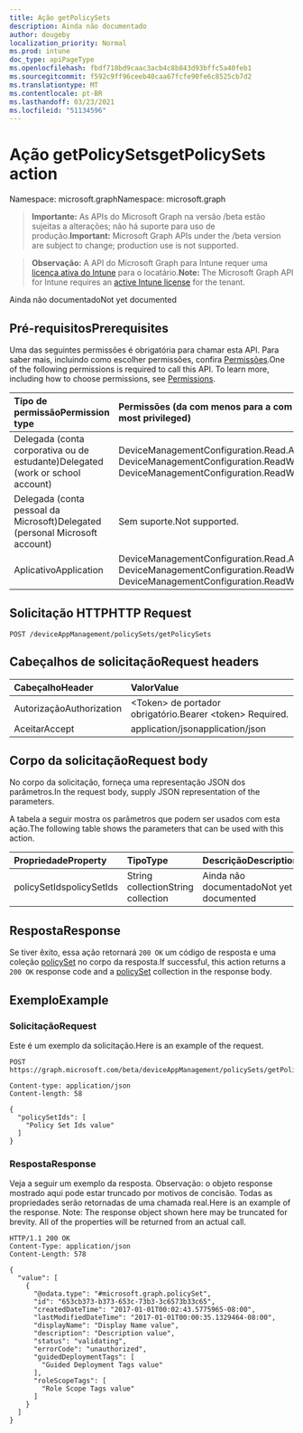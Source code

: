 ```yaml
---
title: Ação getPolicySets
description: Ainda não documentado
author: dougeby
localization_priority: Normal
ms.prod: intune
doc_type: apiPageType
ms.openlocfilehash: fbdf718bd9caac3acb4c8b843d93bffc5a40feb1
ms.sourcegitcommit: f592c9ff96ceeb40caa67fcfe90fe6c8525cb7d2
ms.translationtype: MT
ms.contentlocale: pt-BR
ms.lasthandoff: 03/23/2021
ms.locfileid: "51134596"
---
```

# <a name="getpolicysets-action"></a><span data-ttu-id="0e8e2-103">Ação getPolicySets</span><span class="sxs-lookup"><span data-stu-id="0e8e2-103">getPolicySets action</span></span>

<span data-ttu-id="0e8e2-104">Namespace: microsoft.graph</span><span class="sxs-lookup"><span data-stu-id="0e8e2-104">Namespace: microsoft.graph</span></span>

> <span data-ttu-id="0e8e2-105">**Importante:** As APIs do Microsoft Graph na versão /beta estão sujeitas a alterações; não há suporte para uso de produção.</span><span class="sxs-lookup"><span data-stu-id="0e8e2-105">**Important:** Microsoft Graph APIs under the /beta version are subject to change; production use is not supported.</span></span>

> <span data-ttu-id="0e8e2-106">**Observação:** A API do Microsoft Graph para Intune requer uma [licença ativa do Intune](https://go.microsoft.com/fwlink/?linkid=839381) para o locatário.</span><span class="sxs-lookup"><span data-stu-id="0e8e2-106">**Note:** The Microsoft Graph API for Intune requires an [active Intune license](https://go.microsoft.com/fwlink/?linkid=839381) for the tenant.</span></span>

<span data-ttu-id="0e8e2-107">Ainda não documentado</span><span class="sxs-lookup"><span data-stu-id="0e8e2-107">Not yet documented</span></span>

## <a name="prerequisites"></a><span data-ttu-id="0e8e2-108">Pré-requisitos</span><span class="sxs-lookup"><span data-stu-id="0e8e2-108">Prerequisites</span></span>
<span data-ttu-id="0e8e2-p101">Uma das seguintes permissões é obrigatória para chamar esta API. Para saber mais, incluindo como escolher permissões, confira [Permissões](/graph/permissions-reference).</span><span class="sxs-lookup"><span data-stu-id="0e8e2-p101">One of the following permissions is required to call this API. To learn more, including how to choose permissions, see [Permissions](/graph/permissions-reference).</span></span>

|<span data-ttu-id="0e8e2-111">Tipo de permissão</span><span class="sxs-lookup"><span data-stu-id="0e8e2-111">Permission type</span></span>|<span data-ttu-id="0e8e2-112">Permissões (da com menos para a com mais privilégios)</span><span class="sxs-lookup"><span data-stu-id="0e8e2-112">Permissions (from least to most privileged)</span></span>|
|:---|:---|
|<span data-ttu-id="0e8e2-113">Delegada (conta corporativa ou de estudante)</span><span class="sxs-lookup"><span data-stu-id="0e8e2-113">Delegated (work or school account)</span></span>|<span data-ttu-id="0e8e2-114">DeviceManagementConfiguration.Read.All, DeviceManagementConfiguration.ReadWrite.All</span><span class="sxs-lookup"><span data-stu-id="0e8e2-114">DeviceManagementConfiguration.Read.All, DeviceManagementConfiguration.ReadWrite.All</span></span>|
|<span data-ttu-id="0e8e2-115">Delegada (conta pessoal da Microsoft)</span><span class="sxs-lookup"><span data-stu-id="0e8e2-115">Delegated (personal Microsoft account)</span></span>|<span data-ttu-id="0e8e2-116">Sem suporte.</span><span class="sxs-lookup"><span data-stu-id="0e8e2-116">Not supported.</span></span>|
|<span data-ttu-id="0e8e2-117">Aplicativo</span><span class="sxs-lookup"><span data-stu-id="0e8e2-117">Application</span></span>|<span data-ttu-id="0e8e2-118">DeviceManagementConfiguration.Read.All, DeviceManagementConfiguration.ReadWrite.All</span><span class="sxs-lookup"><span data-stu-id="0e8e2-118">DeviceManagementConfiguration.Read.All, DeviceManagementConfiguration.ReadWrite.All</span></span>|

## <a name="http-request"></a><span data-ttu-id="0e8e2-119">Solicitação HTTP</span><span class="sxs-lookup"><span data-stu-id="0e8e2-119">HTTP Request</span></span>
<!-- {
  "blockType": "ignored"
}
-->
``` http
POST /deviceAppManagement/policySets/getPolicySets
```

## <a name="request-headers"></a><span data-ttu-id="0e8e2-120">Cabeçalhos de solicitação</span><span class="sxs-lookup"><span data-stu-id="0e8e2-120">Request headers</span></span>
|<span data-ttu-id="0e8e2-121">Cabeçalho</span><span class="sxs-lookup"><span data-stu-id="0e8e2-121">Header</span></span>|<span data-ttu-id="0e8e2-122">Valor</span><span class="sxs-lookup"><span data-stu-id="0e8e2-122">Value</span></span>|
|:---|:---|
|<span data-ttu-id="0e8e2-123">Autorização</span><span class="sxs-lookup"><span data-stu-id="0e8e2-123">Authorization</span></span>|<span data-ttu-id="0e8e2-124">&lt;Token&gt; de portador obrigatório.</span><span class="sxs-lookup"><span data-stu-id="0e8e2-124">Bearer &lt;token&gt; Required.</span></span>|
|<span data-ttu-id="0e8e2-125">Aceitar</span><span class="sxs-lookup"><span data-stu-id="0e8e2-125">Accept</span></span>|<span data-ttu-id="0e8e2-126">application/json</span><span class="sxs-lookup"><span data-stu-id="0e8e2-126">application/json</span></span>|

## <a name="request-body"></a><span data-ttu-id="0e8e2-127">Corpo da solicitação</span><span class="sxs-lookup"><span data-stu-id="0e8e2-127">Request body</span></span>
<span data-ttu-id="0e8e2-128">No corpo da solicitação, forneça uma representação JSON dos parâmetros.</span><span class="sxs-lookup"><span data-stu-id="0e8e2-128">In the request body, supply JSON representation of the parameters.</span></span>

<span data-ttu-id="0e8e2-129">A tabela a seguir mostra os parâmetros que podem ser usados com esta ação.</span><span class="sxs-lookup"><span data-stu-id="0e8e2-129">The following table shows the parameters that can be used with this action.</span></span>

|<span data-ttu-id="0e8e2-130">Propriedade</span><span class="sxs-lookup"><span data-stu-id="0e8e2-130">Property</span></span>|<span data-ttu-id="0e8e2-131">Tipo</span><span class="sxs-lookup"><span data-stu-id="0e8e2-131">Type</span></span>|<span data-ttu-id="0e8e2-132">Descrição</span><span class="sxs-lookup"><span data-stu-id="0e8e2-132">Description</span></span>|
|:---|:---|:---|
|<span data-ttu-id="0e8e2-133">policySetIds</span><span class="sxs-lookup"><span data-stu-id="0e8e2-133">policySetIds</span></span>|<span data-ttu-id="0e8e2-134">String collection</span><span class="sxs-lookup"><span data-stu-id="0e8e2-134">String collection</span></span>|<span data-ttu-id="0e8e2-135">Ainda não documentado</span><span class="sxs-lookup"><span data-stu-id="0e8e2-135">Not yet documented</span></span>|



## <a name="response"></a><span data-ttu-id="0e8e2-136">Resposta</span><span class="sxs-lookup"><span data-stu-id="0e8e2-136">Response</span></span>
<span data-ttu-id="0e8e2-137">Se tiver êxito, essa ação retornará `200 OK` um código de resposta e uma coleção [policySet](../resources/intune-policyset-policyset.md) no corpo da resposta.</span><span class="sxs-lookup"><span data-stu-id="0e8e2-137">If successful, this action returns a `200 OK` response code and a [policySet](../resources/intune-policyset-policyset.md) collection in the response body.</span></span>

## <a name="example"></a><span data-ttu-id="0e8e2-138">Exemplo</span><span class="sxs-lookup"><span data-stu-id="0e8e2-138">Example</span></span>

### <a name="request"></a><span data-ttu-id="0e8e2-139">Solicitação</span><span class="sxs-lookup"><span data-stu-id="0e8e2-139">Request</span></span>
<span data-ttu-id="0e8e2-140">Este é um exemplo da solicitação.</span><span class="sxs-lookup"><span data-stu-id="0e8e2-140">Here is an example of the request.</span></span>
``` http
POST https://graph.microsoft.com/beta/deviceAppManagement/policySets/getPolicySets

Content-type: application/json
Content-length: 58

{
  "policySetIds": [
    "Policy Set Ids value"
  ]
}
```

### <a name="response"></a><span data-ttu-id="0e8e2-141">Resposta</span><span class="sxs-lookup"><span data-stu-id="0e8e2-141">Response</span></span>
<span data-ttu-id="0e8e2-p102">Veja a seguir um exemplo da resposta. Observação: o objeto response mostrado aqui pode estar truncado por motivos de concisão. Todas as propriedades serão retornadas de uma chamada real.</span><span class="sxs-lookup"><span data-stu-id="0e8e2-p102">Here is an example of the response. Note: The response object shown here may be truncated for brevity. All of the properties will be returned from an actual call.</span></span>
``` http
HTTP/1.1 200 OK
Content-Type: application/json
Content-Length: 578

{
  "value": [
    {
      "@odata.type": "#microsoft.graph.policySet",
      "id": "653cb373-b373-653c-73b3-3c6573b33c65",
      "createdDateTime": "2017-01-01T00:02:43.5775965-08:00",
      "lastModifiedDateTime": "2017-01-01T00:00:35.1329464-08:00",
      "displayName": "Display Name value",
      "description": "Description value",
      "status": "validating",
      "errorCode": "unauthorized",
      "guidedDeploymentTags": [
        "Guided Deployment Tags value"
      ],
      "roleScopeTags": [
        "Role Scope Tags value"
      ]
    }
  ]
}
```




